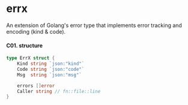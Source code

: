 # errx
An extension of Golang's error type that implements error tracking and encoding (kind &amp; code).


#### C01. structure
```go
type ErrX struct {
	Kind string `json:"kind"`
	Code string `json:"code"`
	Msg  string `json:"msg"`

	errors []error
	Caller string // fn::file::line
}
```
